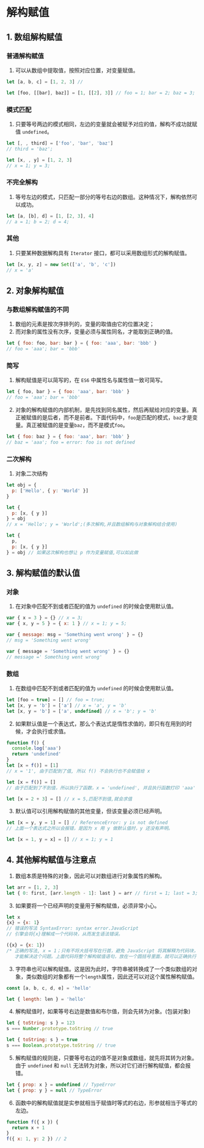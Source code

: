 # 解构赋值

## 1. 数组解构赋值

### 普通解构赋值

1. 可以从数组中提取值，按照对应位置，对变量赋值。

```js
let [a, b, c] = [1, 2, 3] //

let [foo, [[bar], baz]] = [1, [[2], 3]] // foo = 1; bar = 2; baz = 3;
```

### 模式匹配

1. 只要等号两边的模式相同，左边的变量就会被赋予对应的值，解构不成功就赋值 `undefined`。

```js
let [, , third] = ['foo', 'bar', 'baz']
// third = 'baz';

let [x, , y] = [1, 2, 3]
// x = 1; y = 3;
```

### 不完全解构

1. 等号左边的模式，只匹配一部分的等号右边的数组。这种情况下，解构依然可以成功。

```js
let [a, [b], d] = [1, [2, 3], 4]
// a = 1; b = 2; d = 4;
```

### 其他

1. 只要某种数据解构具有 `Iterator` 接口，都可以采用数组形式的解构赋值。

```js
let [x, y, z] = new Set(['a', 'b', 'c'])
// x = 'a'
```

## 2. 对象解构赋值

### 与数组解构赋值的不同

1. 数组的元素是按次序排列的，变量的取值由它的位置决定；
2. 而对象的属性没有次序，变量必须与属性同名，才能取到正确的值。

```js
let { foo: foo, bar: bar } = { foo: 'aaa', bar: 'bbb' }
// foo = 'aaa'; bar = 'bbb'
```

### 简写

1. 解构赋值是可以简写的，在 `ES6` 中属性名与属性值一致可简写。

```js
let { foo, bar } = { foo: 'aaa', bar: 'bbb' }
// foo = 'aaa'; bar = 'bbb'
```

2. 对象的解构赋值的内部机制，是先找到同名属性，然后再赋给对应的变量。真正被赋值的是后者，而不是前者。下面代码中，`foo`是匹配的模式，`baz`才是变量。真正被赋值的是变量`baz`，而不是模式`foo`。

```js
let { foo: baz } = { foo: 'aaa', bar: 'bbb' }
// baz = 'aaa'; foo = error: foo is not defined
```

### 二次解构

1. 对象二次结构

```js
let obj = {
  p: ['Hello', { y: 'World' }]
}

let {
  p: [x, { y }]
} = obj
// x = 'Hello'; y = 'World';(多次解构,并且数组解构与对象解构结合使用)

let {
  p,
  p: [x, { y }]
} = obj // 如果这次解构也想让 p 作为变量赋值,可以如此做
```

## 3. 解构赋值的默认值

### 对象

1. 在对象中匹配不到或者匹配的值为 `undefined` 的时候会使用默认值。

```javascript
var { x = 3 } = {} // x = 3;
var { x, y = 5 } = { x: 1 } // x = 1; y = 5;

var { message: msg = 'Something went wrong' } = {}
// msg = 'Something went wrong'

var { message = 'Something went wrong' } = {}
// message =' Something went wrong'
```

### 数组

1. 在数组中匹配不到或者匹配的值为 `undefined` 的时候会使用默认值。

```js
let [foo = true] = [] // foo = true;
let [x, y = 'b'] = ['a'] // x = 'a', y = 'b'
let [x, y = 'b'] = ['a', undefined] // x = 'b'; y = 'b'
```

2. 如果默认值是一个表达式，那么个表达式是惰性求值的，即只有在用到的时候，才会执行或求值。

```js
function f() {
  console.log('aaa')
  return 'undefined'
}
let [x = f()] = [1]
// x = '1', 由于匹配到了值, 所以 f() 不会执行也不会赋值给 x

let [x = f()] = []
// 由于匹配到了不到值，所以执行了函数，x = 'undefined', 并且执行函数打印 'aaa'

let [x = 2 + 3] = [] // x = 5,匹配不到值,就会求值
```

3. 默认值可以引用解构赋值的其他变量，但该变量必须已经声明。

```js
let [x = y, y = 1] = [] // ReferenceError: y is not defined
// 上面一个表达式之所以会报错，是因为 x 用 y 做默认值时，y 还没有声明。

let [x = 1, y = x] = [] // x = 1; y = 1
```

## 4. 其他解构赋值与注意点

1. 数组本质是特殊的对象，因此可以对数组进行对象属性的解构。

```js
let arr = [1, 2, 3]
let { 0: first, [arr.length - 1]: last } = arr // first = 1; last = 3;
```

3. 如果要将一个已经声明的变量用于解构赋值，必须非常小心。

```js
let x
{x} = {x: 1}
// 错误的写法 SyntaxError: syntax error.JavaScript
// 引擎会将{x}理解成一个代码块，从而发生语法错误。

({x} = {x: 1})
/* 正确的写法, x = 1；只有不将大括号写在行首，避免 JavaScript 将其解释为代码块，
   才能解决这个问题。上面代码将整个解构赋值语句，放在一个圆括号里面，就可以正确执行 */
```

3. 字符串也可以解构赋值。这是因为此时，字符串被转换成了一个类似数组的对象，类似数组的对象都有一个`length`属性，因此还可以对这个属性解构赋值。

```js
const [a, b, c, d, e] = 'hello'

let { length: len } = 'hello'
```

4. 解构赋值时，如果等号右边是数值和布尔值，则会先转为对象。(包装对象)

```js
let { toString: s } = 123
s === Number.prototype.toString // true

let { toString: s } = true
s === Boolean.prototype.toString // true
```

5. 解构赋值的规则是，只要等号右边的值不是对象或数组，就先将其转为对象。由于 `undefined` 和 `null` 无法转为对象，所以对它们进行解构赋值，都会报错。

```js
let { prop: x } = undefined // TypeError
let { prop: y } = null // TypeError
```

6. 函数中的解构赋值就是实参就相当于赋值时等式的右边，形参就相当于等式的左边。

```js
function f({ x }) {
  return x + 1
}
f({ x: 1, y: 2 }) // 2
```
